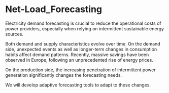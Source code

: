 # Net-Load_Forecasting

Electricity demand forecasting is crucial to reduce the operational costs of power providers, especially when relying on intermittent sustainable energy sources.

Both demand and supply characteristics evolve over time. On the demand side, unexpected events as well as longer-term changes in consumption habits affect demand patterns. Recently, massive savings have been observed in Europe, following an unprecedented rise of energy prices.

On the production side, the increasing penetration of intermittent power generation significantly changes the forecasting needs.

We will develop adaptive forecasting tools to adapt to these changes.
